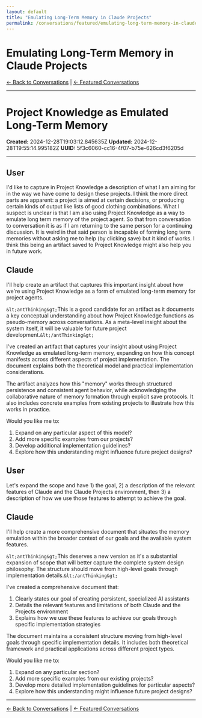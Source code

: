 ```yaml
---
layout: default
title: "Emulating Long-Term Memory in Claude Projects"
permalink: /conversations/featured/emulating-long-term-memory-in-claude-projects/
---
```


# Emulating Long-Term Memory in Claude Projects

[← Back to Conversations](/conversations/) | [← Featured Conversations](/conversations/#featured)

---

# Project Knowledge as Emulated Long-Term Memory

**Created:** 2024-12-28T19:03:12.845635Z
**Updated:** 2024-12-28T19:55:14.995182Z
**UUID:** 5f3c6060-cc16-4f07-b75e-626cd3f6205d

---

## User

I'd like to capture in Project Knowledge a description of what I am aiming for in the way we have come to design these projects. I think the more direct parts are apparent: a project ia aimed at certain decisions, or producing certain kinds of output like lists of good clothing combinations. What I suspect is unclear is that I am also using Project Knowledge as a way to emulate long term memory of the project agent. So that from conversation to conversation it is as if I am returning to the same person for a continuing discussion. It is weird in that said person is incapable of forming long term memories without asking me to help (by clicking save) but it kind of works. I think this being an artifact saved to Project Knowledge might also help you in future work.

## Claude

 I'll help create an artifact that captures this important insight about how we're using Project Knowledge as a form of emulated long-term memory for project agents.

`&lt;antThinking&gt;`This is a good candidate for an artifact as it documents a key conceptual understanding about how Project Knowledge functions as pseudo-memory across conversations. As a meta-level insight about the system itself, it will be valuable for future project development.`&lt;/antThinking&gt;`



I've created an artifact that captures your insight about using Project Knowledge as emulated long-term memory, expanding on how this concept manifests across different aspects of project implementation. The document explains both the theoretical model and practical implementation considerations.

The artifact analyzes how this "memory" works through structured persistence and consistent agent behavior, while acknowledging the collaborative nature of memory formation through explicit save protocols. It also includes concrete examples from existing projects to illustrate how this works in practice.

Would you like me to:
1. Expand on any particular aspect of this model?
2. Add more specific examples from our projects?
3. Develop additional implementation guidelines?
4. Explore how this understanding might influence future project designs?

## User

Let's expand the scope and have 1) the goal, 2) a description of the relevant features of Claude and the Claude Projects environment, then 3) a description of how we use those features to attempt to achieve the goal.

## Claude

 I'll help create a more comprehensive document that situates the memory emulation within the broader context of our goals and the available system features.

`&lt;antThinking&gt;`This deserves a new version as it's a substantial expansion of scope that will better capture the complete system design philosophy. The structure should move from high-level goals through implementation details.`&lt;/antThinking&gt;`



I've created a comprehensive document that:
1. Clearly states our goal of creating persistent, specialized AI assistants
2. Details the relevant features and limitations of both Claude and the Projects environment
3. Explains how we use these features to achieve our goals through specific implementation strategies

The document maintains a consistent structure moving from high-level goals through specific implementation details. It includes both theoretical framework and practical applications across different project types.

Would you like me to:
1. Expand on any particular section?
2. Add more specific examples from our existing projects?
3. Develop more detailed implementation guidelines for particular aspects?
4. Explore how this understanding might influence future project designs?



---

[← Back to Conversations](/conversations/) | [← Featured Conversations](/conversations/#featured)
